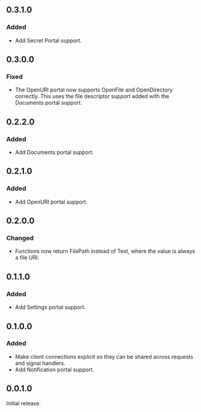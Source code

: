 ## 0.3.1.0
### Added
- Add Secret Portal support.

## 0.3.0.0
### Fixed
- The OpenURI portal now supports OpenFile and OpenDirectory correctly. This uses the file descriptor support added with the Documents portal support.

## 0.2.2.0
### Added
- Add Documents portal support.

## 0.2.1.0
### Added
- Add OpenURI portal support.

## 0.2.0.0
### Changed
- Functions now return FilePath instead of Text, where the value is always a file URI.

## 0.1.1.0
### Added
- Add Settings portal support.

## 0.1.0.0
### Added
- Make client connections explicit so they can be shared across requests and signal handlers.
- Add Notification portal support.

## 0.0.1.0

Initial release.